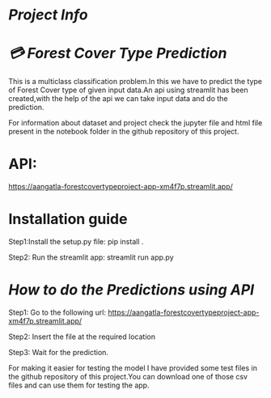 # *Project Info*
# ***💳 Forest Cover Type Prediction***
This is a multiclass classification problem.In this we have to predict the type of Forest Cover type of given input data.An api using streamlit has been created,with the help of the api we can take input data and do the prediction.

For information about dataset and project check the jupyter file and html file present in the notebook folder in the github repository of this project.

# **API:**
https://aangatla-forestcovertypeproject-app-xm4f7p.streamlit.app/


# **Installation guide**

Step1:Install the setup.py file:
pip install .



Step2: Run the streamlit app:
streamlit run app.py




# ***How to do the Predictions using API***

Step1: Go to the following url:
https://aangatla-forestcovertypeproject-app-xm4f7p.streamlit.app/

Step2: Insert the file at the required location

Step3: Wait for the prediction.

For making it easier for testing the model I have provided
some test files in the github repository of this
project.You can download one of those csv files and
can use them for testing the app.


